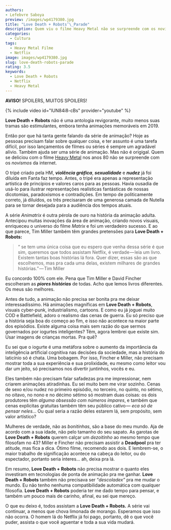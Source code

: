 ```yaml
---
authors:
- Lefebvre Saboya
preview: /images/wp4179380.jpg
title: "Love Death + Robots’\_Parade"
description: Quem viu o filme Heavy Metal não se surpreende com os novismos da Netflix.
categories:
  - Cultura
tags:
  - Heavy Metal Filme
  - Netflix
image: images/wp4179380.jpg
slug: love-death-robots-parade
rating: 3.5
keywords:
  - Love Death + Robots
  - Netflix
  - Heavy Metal
---
```

**AVISO!** SPOILERS, MUITOS SPOILERS!

{% include video id="lUN84i8-cBs" provider="youtube" %}

**Love Death + Robots** não é uma antologia revigorante, muito menos suas tramas são estimulantes, embora tenha animações memoráveis em 2019.

Então por que há tanta gente falando da série de animação? Hoje as pessoas precisam falar sobre qualquer coisa, e ter assunto é uma tarefa difícil, por isso lançamentos de filmes ou séries é sempre um agradável alívio. Também ajuda ser uma série de animação. Mas não é origigal. Quem se deliciou com o filme [Heavy Metal](https://en.wikipedia.org/wiki/Heavy_Metal_%28film%29) nos anos 80 não se surpreende com os *novismos* da internet.

O tripé criado pela HM, ***violência gráfica***, ***sexualidade*** e ***nudez*** já foi diluída em Fanta faz tempo. Antes, o tripé era apenas a representação artística de princípios e valores caros para as pessoas. Havia ousadia de usá-lo para ilustrar representações realísticas fantásticas de nossas dicotomias, paradoxismos e contradições. Em tempo de politicamente correto, já diluídos, os três precisaram de uma generosa camada de Nutella para se tornar desejada para a audiência dos tempos atuais.

A série *Animatrix* é outra pérola de ouro na história da animação adulta. Antecipou muitas inovações da área de animação, criando novos visuais, enriqueceu o universo do filme *Matrix* e foi um verdadeiro sucesso. E ao que parece, Tim Miller também têm grandes pretensões para **Love Death + Robots:**

> “ se tem uma única coisa que eu espero que venha dessa série é que sim, queremos que todos assistam Netflix, é verdade — leia um livro. Existem tantas boas histórias lá fora. Quer dizer, essas são as que escolhemos, mas pra cada uma delas, existem milhares de grandes histórias.” — Tim Miller

Eu concordo 100% com ele. Pena que Tim Miller e David Fincher escolheram as ***piores histórias*** de todas. Acho que lemos livros diferentes. Os meus são melhores.

Antes de tudo, a animação não precisa ser bonita pra me deixar interessadíssimo. Há animações magníficas em **Love Death + Robots**, visuais cyber-punk, industrialismo, cartoons. E como eu já joguei muito COD e Battlefield, adoro o realismo das cenas de guerra. Eu só preciso que a história seja boa do começo ao fim, e isso não acontece na maior parte dos episódios. Existe alguma coisa mais sem razão do que sermos governados por iogurtes inteligentes? Têm, agora lembrei que existe sim. Usar imagens de crianças mortas. Pra quê?

Eu sei que o iogurte é uma metáfora sobre o aumento da importância da inteligência artificial cognitiva nas decisões da sociedade, mas a história do laticínio só é chata. Uma bobagem. Por isso, Fincher e Miller, não precisam mostrar toda a sua experiência e sua prolixidade, eu mesmo como leitor vou dar um jeito, só precisamos nos divertir juntinhos, vocês e eu.

Eles também não precisam falar safadezas pra me impressionar, nem criarem animações atiradinhas. Eu sei muito bem me virar sozinho. Cenas de sexo e/ou nudez no primeiro episódio, no terceiro, no quinto, no sétimo, no oitavo, no nono e no décimo sétimo só mostram duas coisas: os dois produtores têm *alguma obsessão com números ímpares*, e também que cenas explícitas gratuitas também têm seu público cativo — *eca só de pensar neles*… Ou qual seria a razão deles estarem lá, sem propósito, sem valor artístico?

Mulheres de verdade, não as *bonitinhas*, são a base do meu mundo. Aja de acordo com a sua idade, não pelo tamanho do seu sapato. As garotas de **Love Death + Robots** querem calçar um *dezoitinho* ao mesmo tempo que filosofam no 43? Miller e Fincher não precisam assistir a **Deadpool** pra ter atitude, mas fica a dica. Ótimo filme, recomendo aos dois. E lembrem-se, o maior trabalho de significação acontece na cabeça do leitor, ou do espectador, portanto seria interes… ah, deixa pra lá.

Em resumo, **Love Death + Robots** não precisa mostrar o quanto eles investiram em tecnologias de ponta de animação pra me ganhar. **Love Death + Robots** também não precisava ser “*descoladex”* pra me mudar o mundo. Eu não tenho nenhuma compatibilidade automática com qualquer filosofia. **Love Death + Robots** poderia ter me dado tempo para pensar, e também um pouco mais de carinho, afinal, eu sei que mereço.

O que eu deixo é, todos assistam a **Love Death + Robots.** A série vai continuar, a menos que chova limonada de morango. Esperamos que isso não ocorra. O homem lá do Netflix já foi pago, portanto, dê o que você puder, assista o que você aguentar e toda a sua vida mudará.

